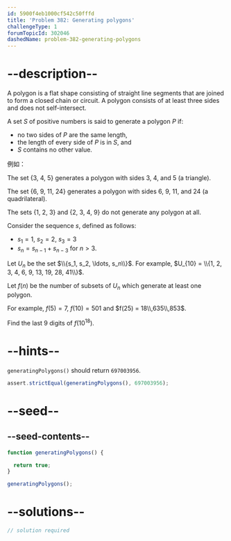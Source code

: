 ```yaml
---
id: 5900f4eb1000cf542c50fffd
title: 'Problem 382: Generating polygons'
challengeType: 1
forumTopicId: 302046
dashedName: problem-382-generating-polygons
---
```


# --description--

A polygon is a flat shape consisting of straight line segments that are joined to form a closed chain or circuit. A polygon consists of at least three sides and does not self-intersect.

A set $S$ of positive numbers is said to generate a polygon $P$ if:

- no two sides of $P$ are the same length,
- the length of every side of $P$ is in $S$, and
- $S$ contains no other value.

例如：

The set {3, 4, 5} generates a polygon with sides 3, 4, and 5 (a triangle).

The set {6, 9, 11, 24} generates a polygon with sides 6, 9, 11, and 24 (a quadrilateral).

The sets {1, 2, 3} and {2, 3, 4, 9} do not generate any polygon at all.

Consider the sequence $s$, defined as follows:

- $s_1 = 1$, $s_2 = 2$, $s_3 = 3$
- $s_n = s_{n - 1} + s_{n - 3}$ for $n > 3$.

Let $U_n$ be the set $\\{s_1, s_2, \ldots, s_n\\}$. For example, $U_{10} = \\{1, 2, 3, 4, 6, 9, 13, 19, 28, 41\\}$.

Let $f(n)$ be the number of subsets of $U_n$ which generate at least one polygon.

For example, $f(5) = 7$, $f(10) = 501$ and $f(25) = 18\\,635\\,853$.

Find the last 9 digits of $f({10}^{18})$.

# --hints--

`generatingPolygons()` should return `697003956`.

```js
assert.strictEqual(generatingPolygons(), 697003956);
```

# --seed--

## --seed-contents--

```js
function generatingPolygons() {

  return true;
}

generatingPolygons();
```

# --solutions--

```js
// solution required
```

